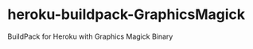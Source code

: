heroku-buildpack-GraphicsMagick
===============================

BuildPack for Heroku with Graphics Magick Binary